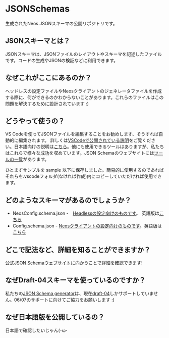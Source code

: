 # JSONSchemas

生成されたNeos JSONスキーマの公開リポジトリです。

## JSONスキーマとは？

JSONスキーマは、JSONファイルのレイアウトやスキーマを記述したファイルです。コードの生成やJSONの検証などに利用できます。

## なぜこれがここにあるのか？

ヘッドレスの設定ファイルやNeosクライアントのジェネレータファイルを作成する際に、何ができるのかわからないことがあります。これらのファイルはこの問題を解決するために設計されています :)

## どうやって使うの？

VS Codeを使ってJSONファイルを編集することをお勧めします、そうすれば自動的に編集されます。 詳しくは[VSCodeで公開されている説明](https://code.visualstudio.com/Docs/languages/json#_json-schemas-and-settings)をご覧ください。日本語向けの説明は[こちら](https://qiita.com/uzuna/items/3f8ae7775b2136fffc7f)。他にも使用できるツールはありますが、私たちはこれらで様々な成功を収めています。JSON Schemaのウェブサイトには[ツールの一覧](https://json-schema.org/implementations.html)があります。

ひとまずサンプルを sample 以下に保存しました。簡易的に使用するのであればそれらを.vscodeフォルダ(なければ作成)内にコピーしていただければ使用できます。

## どのようなスキーマがあるのでしょうか？

- NeosConfig.schema.json -　[Headlessの設定向けのものです](https://wiki.neos.com/Headless_Client/Configuration_File/ja)。 英語版は[こちら](https://wiki.neos.com/Headless_Client/Configuration_File)
- Config.schema.json - [Neosクライアントの設定向けのものです](https://wiki.neos.com/Startup_Config_File/ja)。英語版は[こちら](https://wiki.neos.com/Startup_Config_File)

## どこで記法など、詳細を知ることができますか？

公式[JSON Schemaウェブサイト](https://json-schema.org/)に向かうことで詳細を確認できます!

## なぜDraft-04スキーマを使っているのですか？

私たちの[JSON Schema generator](https://github.com/RicoSuter/NJsonSchema)は、現在[draft-04](https://github.com/RicoSuter/NJsonSchema/issues/574)しかサポートしていません。06/07のサポートに向けてご協力をお願いします :)

## なぜ日本語版を公開しているの？

日本語で確認したいじゃん(･ω･
